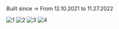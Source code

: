 Built since -> From 12.10.2021 to 11.27.2022

![1](https://github.com/user-attachments/assets/ebb7ab2b-3195-448e-8acc-114d86decddc)
![2](https://github.com/user-attachments/assets/22ca8584-f095-473d-b3a4-b9cddb3a4c64)
![3](https://github.com/user-attachments/assets/7012f165-9106-44c4-a467-0bdc68e0599d)
![4](https://github.com/user-attachments/assets/e1b9f54c-9d11-4874-8140-8ec401693950)
